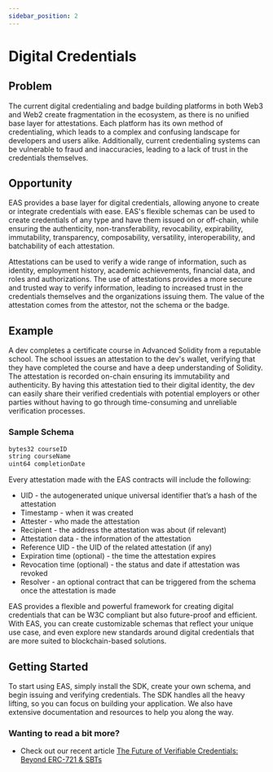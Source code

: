 ```yaml
---
sidebar_position: 2
---
```


# Digital Credentials

## Problem
The current digital credentialing and badge building platforms in both Web3 and Web2 create fragmentation in the ecosystem, as there is no unified base layer for attestations. Each platform has its own method of credentialing, which leads to a complex and confusing landscape for developers and users alike. Additionally, current credentialing systems can be vulnerable to fraud and inaccuracies, leading to a lack of trust in the credentials themselves.

## Opportunity
EAS provides a base layer for digital credentials, allowing anyone to create or integrate credentials with ease. EAS's flexible schemas can be used to create credentials of any type and have them issued on or off-chain, while ensuring the authenticity, non-transferability, revocability, expirability, immutability, transparency, composability, versatility, interoperability, and batchability of each attestation.

Attestations can be used to verify a wide range of information, such as identity, employment history, academic achievements, financial data, and roles and authorizations. The use of attestations provides a more secure and trusted way to verify information, leading to increased trust in the credentials themselves and the organizations issuing them. The value of the attestation comes from the attestor, not the schema or the badge.

## Example
A dev completes a certificate course in Advanced Solidity from a reputable school. The school issues an attestation to the dev's wallet, verifying that they have completed the course and have a deep understanding of Solidity. The attestation is recorded on-chain ensuring its immutability and authenticity. By having this attestation tied to their digital identity, the dev can easily share their verified credentials with potential employers or other parties without having to go through time-consuming and unreliable verification processes.

### Sample Schema
```jsx
bytes32 courseID
string courseName
uint64 completionDate
```

Every attestation made with the EAS contracts will include the following:
- UID - the autogenerated unique universal identifier that’s a hash of the attestation
- Timestamp - when it was created
- Attester - who made the attestation
- Recipient - the address the attestation was about (if relevant)
- Attestation data - the information of the attestation
- Reference UID - the UID of the related attestation (if any)
- Expiration time (optional) - the time the attestation expires
- Revocation time (optional) - the status and date if attestation was revoked
- Resolver - an optional contract that can be triggered from the schema once the attestation is made

EAS provides a flexible and powerful framework for creating digital credentials that can be W3C compliant but also future-proof and efficient. With EAS, you can create customizable schemas that reflect your unique use case, and even explore new standards around digital credentials that are more suited to blockchain-based solutions.

## Getting Started
To start using EAS, simply install the SDK, create your own schema, and begin issuing and verifying credentials. The SDK handles all the heavy lifting, so you can focus on building your application. We also have extensive documentation and resources to help you along the way.

### Wanting to read a bit more? 
- Check out our recent article [The Future of Verifiable Credentials: Beyond ERC-721 & SBTs](https://mirror.xyz/0xeee68aECeB4A9e9f328a46c39F50d83fA0239cDF/K63khDZank5wrfzCulDq5R6dfN2m4zGanO5lsAxfg-w)